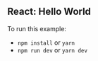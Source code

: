 ## React: Hello World ##

To run this example:

- `npm install` or `yarn`
- `npm run dev` or `yarn dev`
